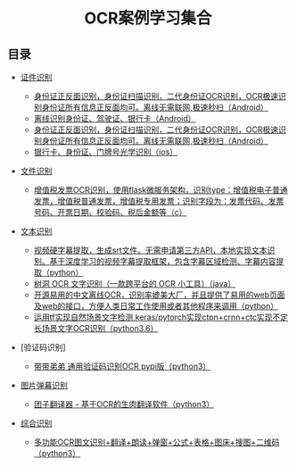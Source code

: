 <h1 align="center">OCR案例学习集合</h1>

## 目录

- [证件识别](#zjsb)
    - [身份证正反面识别，身份证扫描识别，二代身份证OCR识别，OCR极速识别身份证所有信息正反面均可。离线无需联网,极速秒扫（Android）](https://github.com/shouzhong/Scanner)
    - [离线识别身份证、驾驶证、银行卡（Android）](https://github.com/fanqieVip/AndroidOcrLibs)
    - [身份证正反面识别，身份证扫描识别，二代身份证OCR识别，OCR极速识别身份证所有信息正反面均可。离线无需联网,极速秒扫（Android）](https://github.com/XieZhiFa/IdCardOCR)
    - [银行卡、身份证、门牌号光学识别（ios）](https://github.com/evilgix/Evil)

- [文件识别](#wjsb)
    - [增值税发票OCR识别，使用flask微服务架构，识别type：增值税电子普通发票，增值税普通发票，增值税专用发票；识别字段为：发票代码、发票号码、开票日期、校验码、税后金额等（c）](https://github.com/guanshuicheng/invoice)

- [文本识别](#wbsb)
    - [视频硬字幕提取，生成srt文件。无需申请第三方API，本地实现文本识别。基于深度学习的视频字幕提取框架，包含字幕区域检测、字幕内容提取（python）](https://github.com/YaoFANGUK/video-subtitle-extractor)
    - [树洞 OCR 文字识别（一款跨平台的 OCR 小工具）（java）](https://github.com/AnyListen/tools-ocr)
    - [开源易用的中文离线OCR，识别率媲美大厂，并且提供了易用的web页面及web的接口，方便人类日常工作使用或者其他程序来调用（python）](https://github.com/alisen39/TrWebOCR)
    - [ 运用tf实现自然场景文字检测,keras/pytorch实现ctpn+crnn+ctc实现不定长场景文字OCR识别（python3.6）](https://github.com/xiaofengShi/CHINESE-OCR)

- [验证码识别]
    - [带带弟弟 通用验证码识别OCR pypi版（python3）](https://github.com/sml2h3/ddddocr)


- [图片弹幕识别](#tpsb)
    - [团子翻译器 - 基于OCR的生肉翻译软件（python3）](https://github.com/PantsuDango/Dango-Translator)

- [综合识别](#zhsb)
    - [多功能OCR图文识别+翻译+朗读+弹窗+公式+表格+图床+搜图+二维码（python3）](https://github.com/miaomiaosoft/PandaOCR)